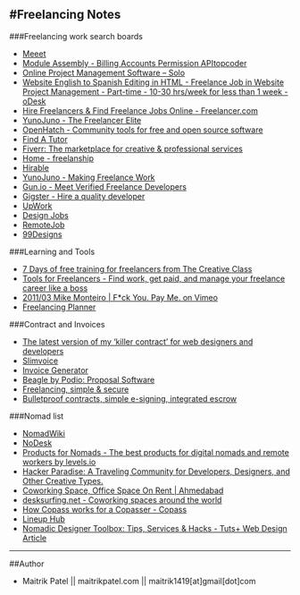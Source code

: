 #Freelancing Notes
---

###Freelancing work search boards

- [Meeet](http://meeet.co/)
- [Module Assembly - Billing Accounts Permission APItopcoder](http://www.topcoder.com/challenge-details/30043590/?type=develop)
- [Online Project Management Software – Solo](http://www.thrivesolo.com/online-project-management-software)
- [Website English to Spanish Editing in HTML - Freelance Job in Website Project Management - Part-time - 10-30 hrs/week for less than 1 week - oDesk](https://www.odesk.com/o/jobs/job/_~01156409815651aeb9/)
- [Hire Freelancers & Find Freelance Jobs Online - Freelancer.com](https://www.freelancer.com/?utm_expid=294858-224.nsZsuOljQhaYjHJeopKEEA.0)
- [YunoJuno - The Freelancer Elite](https://www.yunojuno.com/)
- [OpenHatch - Community tools for free and open source software](https://openhatch.org/)
- [Find A Tutor](www.universitytutor.com/)
- [Fiverr: The marketplace for creative & professional services](https://www.fiverr.com/)
- [Home - freelanship](https://freelanship.com/?ref=producthunt)
- [Hirable](http://wearehirable.com/?ref=producthunt)
- [YunoJuno - Making Freelance Work](https://www.yunojuno.com/?ref=producthunt)
- [Gun.io - Meet Verified Freelance Developers](https://gun.io/?ref=producthunt)
- [Gigster - Hire a quality developer](http://www.trygigster.com/?ref=producthunt)
- [UpWork](https://www.upwork.com/)
- [Design Jobs](http://weeklydesignjobs.com/)
- [RemoteJob](http://talentboard.me/)
- [99Designs](http://99designs.com/how-it-works)

###Learning and Tools

- [7 Days of free training for freelancers from The Creative Class]()
- [Tools for Freelancers - Find work, get paid, and manage your freelance career like a boss](https://thecreativeclass.io/guide/?ref=producthunt)
- [2011/03 Mike Monteiro | F*ck You. Pay Me. on Vimeo](https://vimeo.com/22053820)
- [Freelancing Planner](http://cushionapp.com/)

###Contract and Invoices

- [The latest version of my ‘killer contract’ for web designers and developers](https://gist.github.com/malarkey/4031110)
- [Slimvoice](https://slimvoice.co/?ref=producthunt)
- [Invoice Generator](https://invoice.to/)
- [Beagle by Podio: Proposal Software](https://getbeagle.co/?ref=producthunt)
- [Freelancing, simple & secure](https://www.hellobonsai.com)
- [Bulletproof contracts, simple e-signing, integrated escrow](https://www.hellobonsai.com/)

###Nomad list

- [NomadWiki](http://www.nomadwiki.net/)
- [NoDesk](http://nodesk.co/)
- [Products for Nomads - The best products for digital nomads and remote workers by levels.io](http://www.producthunt.com/@levelsio/collections/products-for-nomads)
- [Hacker Paradise: A Traveling Community for Developers, Designers, and Other Creative Types.](http://www.hackerparadise.org/)
- [Coworking Space, Office Space On Rent | Ahmedabad](http://www.openxcelltechcenter.com/#lightbox[group-5]/1/)
- [desksurfing.net - Coworking spaces around the world](http://www.desksurfing.net/)
- [How Copass works for a Copasser - Copass](https://copass.org/how_it_works)
- [Lineup Hub](http://lineuphub.co/)
- [Nomadic Designer Toolbox: Tips, Services & Hacks - Tuts+ Web Design Article](http://webdesign.tutsplus.com/articles/nomadic-designer-toolbox-tips-services-hacks--cms-23078)

---
##Author

- Maitrik Patel || maitrikpatel.com || maitrik1419[at]gmail[dot]com

